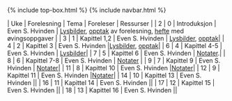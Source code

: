 {% include top-box.html %} <!-- Kode for å inkludere boksen på toppen av siden. Se _config.yml for å gjøre endringer. -->
{% include navbar.html %} <!-- Kode for navigasjonsmeny. Se navbar.html for å gjøre endringer. -->
<!-- Gjør endringer under her -->

| Uke | Forelesning | Tema | Foreleser | Ressurser | 
| 2 | 0 | Introduksjon |  Even S. Hvinden | [Lysbilder](https://www.dropbox.com/s/04d7detrng2hw51/forelesning_1_sok1010_1016_v22.pdf?dl=0), [opptak](https://uit.cloud.panopto.eu/Panopto/Pages/Viewer.aspx?id=ac9f74c5-f849-4951-90d9-ae1c007e92c1) av forelesning, [hefte](https://www.dropbox.com/s/qlh9vo171ldm4yb/hefte.pdf?dl=0) med øvingsoppgaver |
| 3 | 1 | Kapittel 1,2 |  Even S. Hvinden | [Lysbilder](https://www.dropbox.com/s/nk3c61y3hpgz41v/forelesning_2_sok1010_1016_v22.pdf?dl=0), [opptak](https://uit.cloud.panopto.eu/Panopto/Pages/Viewer.aspx?id=8b5f747a-777b-47a2-97a2-ae2100be8f84)|
| 4 | 2 | Kapittel 3 |  Even S. Hvinden |[Lysbilder](https://www.dropbox.com/s/i5etkpf2mkhff5l/forelesning_3_sok1010_1016_v22.pdf?dl=0), [opptak](https://uit.cloud.panopto.eu/Panopto/Pages/Viewer.aspx?id=c347ae9f-3b3e-43bb-80fa-ae2e0088c37c)|
| 6 | 4 | Kapittel 4-5 |  Even S. Hvinden | [Lysbilder](https://www.dropbox.com/s/ayc3bq6sicimyb3/forelesning_4_sok1010_1016_v22.pdf?dl=0)|
| 7 | 5 | Kapittel 6 |  Even S. Hvinden | [Notater](https://www.dropbox.com/s/d82wff8x4gnr4a6/sok1010_forelesning5_notat.pdf?dl=0).|
| 8 | 6 | Kapittel 7-8 |  Even S. Hvinden | [Notater](https://www.dropbox.com/s/074bcfldoea8ero/notat_forelesning_6_sok1010.pdf?dl=0) |
| 9 | 7 | Kapittel 9 |  Even S. Hvinden | [Notater](https://www.dropbox.com/s/5zwil8x3u4ipb1j/Note%2028%20Feb%202022.pdf?dl=0)|
| 11 | 8 | Kapittel 10 |  Even S. Hvinden |[Notater](https://www.dropbox.com/s/cni909cql57umrx/notat%20forelesning%208.pdf?dl=0)|
| 12 | 9 | Kapittel 11 |  Even S. Hvinden |[Notater](https://www.dropbox.com/s/0walivg15p3mk3s/Notat%20forelesning%209.pdf?dl=0)|
| 14 | 10 | Kapittel 13 |  Even S. Hvinden ||
| 16 | 11 | Kapittel 14 |  Even S. Hvinden ||
| 17 | 12 | Kapittel 15 |  Even S. Hvinden ||
| 18 | 13 | Kapittel 16 |  Even S. Hvinden ||
